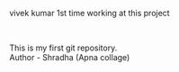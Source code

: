 vivek kumar 1st time working at this project

<br>

This is my first git repository.
<br>
Author - Shradha (Apna collage)
